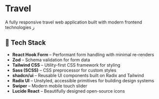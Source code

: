 # Travel

A fully responsive travel web application built with modern frontend technologies ز

## 🚀 Tech Stack

- **React Hook Form** – Performant form handling with minimal re-renders  
- **Zod** – Schema validation for form data  
- **Tailwind CSS** – Utility-first CSS framework for styling  
- **Sass (SCSS)** – CSS preprocessor for custom styles  
- **shadcn/ui** – Reusable UI components built on Radix and Tailwind  
- **Radix UI** – Unstyled, accessible primitives for building design systems  
- **Swiper** – Modern mobile touch slider  
- **Lucide React** – Beautifully designed open-source icons  


